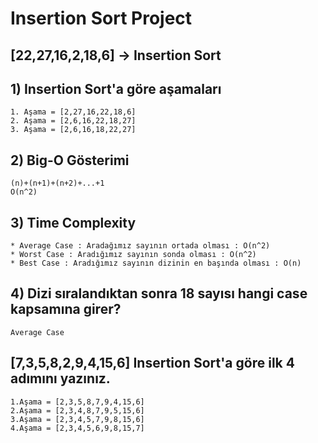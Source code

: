 # Insertion Sort Project 

## [22,27,16,2,18,6] -> Insertion Sort 

## 1) Insertion Sort'a göre aşamaları 

```
1. Aşama = [2,27,16,22,18,6]
2. Aşama = [2,6,16,22,18,27]
3. Aşama = [2,6,16,18,22,27]
```

## 2) Big-O Gösterimi 

```
(n)+(n+1)+(n+2)+...+1
O(n^2)
```

## 3) Time Complexity 

```
* Average Case : Aradağımız sayının ortada olması : O(n^2)
* Worst Case : Aradığımız sayının sonda olması : O(n^2)
* Best Case : Aradığımız sayının dizinin en başında olması : O(n)
```

## 4) Dizi sıralandıktan sonra 18 sayısı hangi case kapsamına girer?

```
Average Case
```

## [7,3,5,8,2,9,4,15,6] Insertion Sort'a göre ilk 4 adımını yazınız.

```
1.Aşama = [2,3,5,8,7,9,4,15,6]
2.Aşama = [2,3,4,8,7,9,5,15,6]
3.Aşama = [2,3,4,5,7,9,8,15,6]
4.Aşama = [2,3,4,5,6,9,8,15,7]
```
